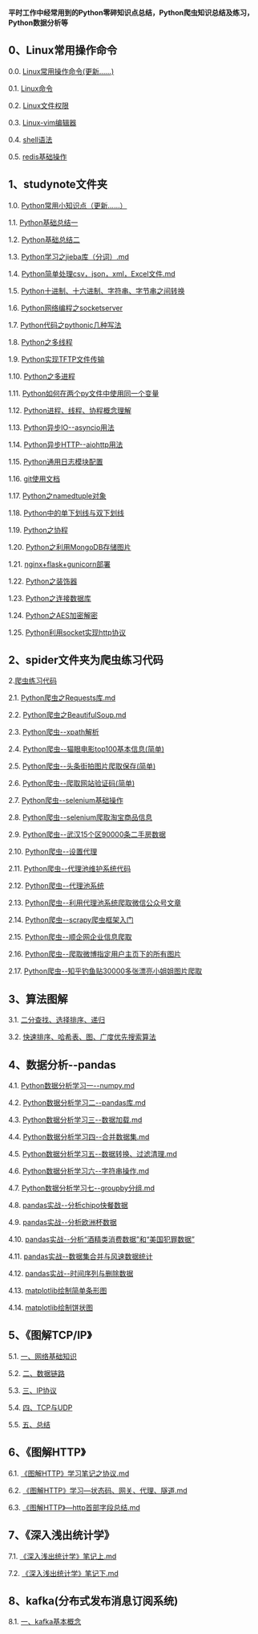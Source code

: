 **平时工作中经常用到的Python零碎知识点总结，Python爬虫知识总结及练习，Python数据分析等**
## 0、Linux常用操作命令
0.0. [Linux常用操作命令(更新……)](https://github.com/daacheng/PythonBasic/blob/master/studynotes/Linux%E5%B8%B8%E7%94%A8%E6%93%8D%E4%BD%9C%E5%91%BD%E4%BB%A4.md)

0.1. [Linux命令](https://github.com/daacheng/PythonBasic/blob/master/studynotes/Linux%E5%91%BD%E4%BB%A4.md)

0.2. [Linux文件权限](https://github.com/daacheng/PythonBasic/blob/master/studynotes/Linux%E6%96%87%E4%BB%B6%E6%9D%83%E9%99%90.md)

0.3. [Linux-vim编辑器](https://github.com/daacheng/PythonBasic/blob/master/studynotes/Linux-vim%E7%BC%96%E8%BE%91%E5%99%A8.md)

0.4. [shell语法](https://github.com/daacheng/PythonBasic/blob/master/studynotes/shell%E8%AF%AD%E6%B3%95.md)

0.5. [redis基础操作](https://github.com/daacheng/PythonBasic/blob/master/studynotes/Redis%E5%9F%BA%E7%A1%80%E6%93%8D%E4%BD%9C.md)
## 1、studynote文件夹

1.0. [Python常用小知识点（更新……）](https://github.com/daacheng/PythonBasic/blob/master/studynotes/Python%E5%B8%B8%E7%94%A8%E5%B0%8F%E7%9F%A5%E8%AF%86%E7%82%B9(%E6%9B%B4%E6%96%B0ing%E2%80%A6%E2%80%A6).md)

1.1. [Python基础总结一](https://github.com/daacheng/PythonBasic/blob/master/studynotes/Python%E5%9F%BA%E7%A1%80%E6%80%BB%E7%BB%93%E4%B8%80.md)

1.2. [Python基础总结二](https://github.com/daacheng/PythonBasic/blob/master/studynotes/Python%E5%9F%BA%E7%A1%80%E6%80%BB%E7%BB%93%E4%BA%8C.md)

1.3. [Python学习之jieba库（分词）.md](https://github.com/daacheng/PythonBasic/blob/master/studynotes/Python%E5%AD%A6%E4%B9%A0%E4%B9%8Bjieba%E5%BA%93%EF%BC%88%E5%88%86%E8%AF%8D%EF%BC%89.md)

1.4. [Python简单处理csv，json，xml，Excel文件.md](https://github.com/daacheng/PythonBasic/blob/master/studynotes/Python%E7%AE%80%E5%8D%95%E5%A4%84%E7%90%86csv%EF%BC%8Cjson%EF%BC%8Cxml%EF%BC%8CExcel%E6%96%87%E4%BB%B6.md)

1.5. [Python十进制、十六进制、字符串、字节串之间转换](https://github.com/daacheng/PythonBasic/blob/master/studynotes/Python%E5%8D%81%E8%BF%9B%E5%88%B6%E3%80%81%E5%8D%81%E5%85%AD%E8%BF%9B%E5%88%B6%E3%80%81%E5%AD%97%E8%8A%82%E4%B8%B2%E3%80%81%E5%AD%97%E7%AC%A6%E4%B8%B2%E8%BD%AC%E6%8D%A2.md)

1.6. [Python网络编程之socketserver](https://github.com/daacheng/PythonBasic/blob/master/studynotes/Python%E7%BD%91%E7%BB%9C%E7%BC%96%E7%A8%8B%E4%B9%8Bsocketserver.md)

1.7. [Python代码之pythonic几种写法](https://github.com/daacheng/PythonBasic/blob/master/studynotes/Python%E4%B9%8B%E4%BB%A3%E7%A0%81pythonic%E5%87%A0%E7%A7%8D%E5%86%99%E6%B3%95.md)

1.8. [Python之多线程](https://github.com/daacheng/PythonBasic/blob/master/studynotes/Python%E4%B9%8B%E5%A4%9A%E7%BA%BF%E7%A8%8B.md)

1.9. [Python实现TFTP文件传输](https://github.com/daacheng/PythonBasic/blob/master/studynotes/Python%E5%AE%9E%E7%8E%B0TFTP%E6%96%87%E4%BB%B6%E4%BC%A0%E8%BE%93.md)

1.10. [Python之多进程](https://github.com/daacheng/PythonBasic/blob/master/studynotes/Python%E4%B9%8B%E5%A4%9A%E8%BF%9B%E7%A8%8B.md)

1.11. [Python如何在两个py文件中使用同一个变量](https://github.com/daacheng/PythonBasic/blob/master/studynotes/Python%E5%A6%82%E4%BD%95%E5%9C%A8%E4%B8%A4%E4%B8%AApy%E6%96%87%E4%BB%B6%E4%B8%AD%E5%85%B1%E4%BA%AB%E5%90%8C%E4%B8%80%E4%B8%AA%E5%8F%98%E9%87%8F.md)

1.12. [Python进程、线程、协程概念理解](https://github.com/daacheng/PythonBasic/blob/master/studynotes/Python%E8%BF%9B%E7%A8%8B%E3%80%81%E7%BA%BF%E7%A8%8B%E3%80%81%E5%8D%8F%E7%A8%8B%E6%A6%82%E5%BF%B5.md)

1.13. [Python异步IO--asyncio用法](https://github.com/daacheng/PythonBasic/blob/master/studynotes/Python%E4%B9%8B%E5%BC%82%E6%AD%A5IO--asyncio%E7%94%A8%E6%B3%95.md)

1.14. [Python异步HTTP--aiohttp用法](https://github.com/daacheng/PythonBasic/blob/master/studynotes/Python%E4%B9%8B%E5%BC%82%E6%AD%A5http%E5%BA%93--aiohttp.md)

1.15. [Python通用日志模块配置](https://github.com/daacheng/PythonBasic/blob/master/studynotes/Python%E9%80%9A%E7%94%A8%E6%97%A5%E5%BF%97%E6%A8%A1%E5%9D%97%E9%85%8D%E7%BD%AE.md)

1.16. [git使用文档](https://github.com/daacheng/PythonBasic/blob/master/studynotes/git%E6%96%87%E6%A1%A3.md)

1.17. [Python之namedtuple对象](https://github.com/daacheng/PythonBasic/blob/master/studynotes/Python%E4%B9%8Bnamedtuple%E5%AF%B9%E8%B1%A1.md)

1.18. [Python中的单下划线与双下划线](https://github.com/daacheng/PythonBasic/blob/master/studynotes/Python%E4%B8%AD%E7%9A%84%E5%8D%95%E4%B8%8B%E5%88%92%E7%BA%BF%E4%B8%8E%E5%8F%8C%E4%B8%8B%E5%88%92%E7%BA%BF.md)

1.19. [Python之协程](https://github.com/daacheng/PythonBasic/blob/master/studynotes/Python%E4%B9%8B%E5%8D%8F%E7%A8%8B.md)

1.20. [Python之利用MongoDB存储图片](https://github.com/daacheng/PythonBasic/blob/master/studynotes/Python%E4%B9%8B%E5%88%A9%E7%94%A8MongoDB%E5%AD%98%E5%82%A8%E5%9B%BE%E7%89%87.md)

1.21. [nginx+flask+gunicorn部署](https://github.com/daacheng/PythonBasic/blob/master/studynotes/nginx%2Bflask%2Bgunicorn%E9%83%A8%E7%BD%B2.md)

1.22. [Python之装饰器](https://github.com/daacheng/PythonBasic/blob/master/studynotes/Python%E4%B9%8B%E8%A3%85%E9%A5%B0%E5%99%A8.md)

1.23. [Python之连接数据库](https://github.com/daacheng/PythonBasic/blob/master/studynotes/Python%E8%BF%9E%E6%8E%A5%E6%95%B0%E6%8D%AE%E5%BA%93%E6%93%8D%E4%BD%9C.md)

1.24. [Python之AES加密解密](https://github.com/daacheng/PythonBasic/blob/master/studynotes/Python%E4%B9%8BAES%E5%8A%A0%E5%AF%86%E8%A7%A3%E5%AF%86.md)

1.25. [Python利用socket实现http协议](https://github.com/daacheng/PythonBasic/blob/master/studynotes/Python%E5%88%A9%E7%94%A8socket%E5%AE%9E%E7%8E%B0%E7%AE%80%E5%8D%95http%20server.md)
## 2、spider文件夹为爬虫练习代码
2.[爬虫练习代码](https://github.com/daacheng/PythonBasic/tree/master/spider)

2.1. [Python爬虫之Requests库.md](https://github.com/daacheng/PythonBasic/blob/master/studynotes/Python%E7%88%AC%E8%99%AB%E4%B9%8BRequests%E5%BA%93.md)

2.2. [Python爬虫之BeautifulSoup.md](https://github.com/daacheng/PythonBasic/blob/master/studynotes/Python%E7%88%AC%E8%99%AB%E4%B9%8BBeautifulSoup.md)

2.3. [Python爬虫--xpath解析](https://github.com/daacheng/PythonBasic/blob/master/studynotes/Python%E7%88%AC%E8%99%AB--xpath%E8%A7%A3%E6%9E%90.md)

2.4. [Python爬虫--猫眼电影top100基本信息(简单)](https://github.com/daacheng/PythonBasic/blob/master/studynotes/Python%E7%88%AC%E8%99%AB--%E7%8C%AB%E7%9C%BC%E7%94%B5%E5%BD%B1top100%E5%9F%BA%E6%9C%AC%E4%BF%A1%E6%81%AF.md)

2.5. [Python爬虫--头条街拍图片爬取保存(简单)](https://github.com/daacheng/PythonBasic/blob/master/studynotes/Python%E7%88%AC%E8%99%AB--%E5%A4%B4%E6%9D%A1%E8%A1%97%E6%8B%8D%E5%9B%BE%E7%89%87%E7%88%AC%E5%8F%96.md)

2.6. [Python爬虫--爬取网站验证码(简单)](https://github.com/daacheng/PythonBasic/blob/master/studynotes/Python%E7%88%AC%E8%99%AB--%E7%88%AC%E5%8F%96%E7%BD%91%E7%AB%99%E9%AA%8C%E8%AF%81%E7%A0%81.md)

2.7. [Python爬虫--selenium基础操作](https://github.com/daacheng/PythonBasic/blob/master/studynotes/Python%E7%88%AC%E8%99%AB--selenium%E5%9F%BA%E7%A1%80%E6%93%8D%E4%BD%9C.md)

2.8. [Python爬虫--selenium爬取淘宝商品信息](https://github.com/daacheng/PythonBasic/blob/master/studynotes/Python%E7%88%AC%E8%99%AB--selenium%E7%88%AC%E5%8F%96%E6%B7%98%E5%AE%9D%E5%95%86%E5%93%81%E4%BF%A1%E6%81%AF.md)

2.9. [Python爬虫--武汉15个区90000条二手房数据](https://github.com/daacheng/PythonBasic/blob/master/studynotes/Python%E7%88%AC%E8%99%AB--%E6%AD%A6%E6%B1%8915%E4%B8%AA%E5%9C%B0%E5%8C%BA9%E4%B8%87%E6%9D%A1%E4%BA%8C%E6%89%8B%E6%88%BF%E6%95%B0%E6%8D%AE.md)

2.10. [Python爬虫--设置代理](https://github.com/daacheng/PythonBasic/blob/master/studynotes/Python%E7%88%AC%E8%99%AB--%E8%AE%BE%E7%BD%AE%E4%BB%A3%E7%90%86.md)

2.11. [Python爬虫--代理池维护系统代码](https://github.com/daacheng/PythonBasic/tree/master/agent_pool)

2.12. [Python爬虫--代理池系统](https://github.com/daacheng/PythonBasic/blob/master/studynotes/Python%E7%88%AC%E8%99%AB--%E4%BB%A3%E7%90%86%E6%B1%A0%E7%BB%B4%E6%8A%A4.md)

2.13. [Python爬虫--利用代理池系统爬取微信公众号文章](https://github.com/daacheng/PythonBasic/blob/master/studynotes/Python%E7%88%AC%E8%99%AB--%E5%88%A9%E7%94%A8%E4%BB%A3%E7%90%86%E6%B1%A0%E7%B3%BB%E7%BB%9F%E7%88%AC%E5%8F%96%E5%BE%AE%E4%BF%A1%E5%85%AC%E4%BC%97%E5%8F%B7%E6%96%87%E7%AB%A0.md)

2.14. [Python爬虫--scrapy爬虫框架入门](https://github.com/daacheng/PythonBasic/blob/master/studynotes/Python%E7%88%AC%E8%99%AB--scrapy%E7%88%AC%E8%99%AB%E6%A1%86%E6%9E%B6%E5%85%A5%E9%97%A8.md)

2.15. [Python爬虫--顺企网企业信息爬取](https://github.com/daacheng/PythonBasic/blob/master/studynotes/Python%E7%88%AC%E8%99%AB--%E9%A1%BA%E4%BC%81%E7%BD%91%E4%BC%81%E4%B8%9A%E4%BF%A1%E6%81%AF%E7%88%AC%E5%8F%96.md)

2.16. [Python爬虫--爬取微博指定用户主页下的所有图片](https://github.com/daacheng/PythonBasic/blob/master/studynotes/Python%E7%88%AC%E8%99%AB--%E7%88%AC%E5%8F%96%E5%BE%AE%E5%8D%9A%E6%8C%87%E5%AE%9A%E7%94%A8%E6%88%B7%E4%B8%BB%E9%A1%B5%E4%B8%8B%E7%9A%84%E6%89%80%E6%9C%89%E5%9B%BE%E7%89%87.md)

2.17. [Python爬虫--知乎钓鱼贴30000多张漂亮小姐姐图片爬取](https://github.com/daacheng/PythonBasic/blob/master/studynotes/Python%E7%88%AC%E8%99%AB--%E7%9F%A5%E4%B9%8E%E9%92%93%E9%B1%BC%E8%B4%B43%E4%B8%87%E5%A4%9A%E5%BC%A0%E6%BC%82%E4%BA%AE%E5%B0%8F%E5%A7%90%E5%A7%90%E7%85%A7%E7%89%87.md)
## 3、算法图解
3.1. [二分查找、选择排序、递归](https://github.com/daacheng/PythonBasic/blob/master/studynotes/%E4%BA%8C%E5%88%86%E6%9F%A5%E6%89%BE%E3%80%81%E9%80%89%E6%8B%A9%E6%8E%92%E5%BA%8F%E3%80%81%E9%80%92%E5%BD%92.md)

3.2. [快速排序、哈希表、图、广度优先搜索算法](https://github.com/daacheng/PythonBasic/blob/master/studynotes/%E5%BF%AB%E9%80%9F%E6%8E%92%E5%BA%8F%E3%80%81%E5%93%88%E5%B8%8C%E8%A1%A8%E3%80%81%E5%9B%BE%E3%80%81%E5%B9%BF%E5%BA%A6%E4%BC%98%E5%85%88%E6%90%9C%E7%B4%A2%E7%AE%97%E6%B3%95.md)

## 4、数据分析--pandas
4.1. [Python数据分析学习一--numpy.md](https://github.com/daacheng/PythonBasic/blob/master/studynotes/Python%E6%95%B0%E6%8D%AE%E5%88%86%E6%9E%90%E5%AD%A6%E4%B9%A0%E4%B8%80--numpy.md)

4.2. [Python数据分析学习二--pandas库.md](https://github.com/daacheng/PythonBasic/blob/master/studynotes/Python%E6%95%B0%E6%8D%AE%E5%88%86%E6%9E%90%E5%AD%A6%E4%B9%A0%E4%BA%8C--pandas%E5%BA%93.md)

4.3. [Python数据分析学习三--数据加载.md](https://github.com/daacheng/PythonBasic/blob/master/studynotes/Python%E6%95%B0%E6%8D%AE%E5%88%86%E6%9E%90%E5%AD%A6%E4%B9%A0%E4%B8%89--%E6%95%B0%E6%8D%AE%E5%8A%A0%E8%BD%BD.md)

4.4. [Python数据分析学习四--合并数据集.md](https://github.com/daacheng/PythonBasic/blob/master/studynotes/Python%E6%95%B0%E6%8D%AE%E5%88%86%E6%9E%90%E5%AD%A6%E4%B9%A0%E5%9B%9B--%E5%90%88%E5%B9%B6%E6%95%B0%E6%8D%AE%E9%9B%86.md)

4.5. [Python数据分析学习五--数据转换、过滤清理.md](https://github.com/daacheng/PythonBasic/blob/master/studynotes/Python%E6%95%B0%E6%8D%AE%E5%88%86%E6%9E%90%E5%AD%A6%E4%B9%A0%E4%BA%94--%E6%95%B0%E6%8D%AE%E8%BD%AC%E6%8D%A2%E3%80%81%E8%BF%87%E6%BB%A4%E6%B8%85%E7%90%86.md)

4.6. [Python数据分析学习六--字符串操作.md](https://github.com/daacheng/PythonBasic/blob/master/studynotes/Python%E6%95%B0%E6%8D%AE%E5%88%86%E6%9E%90%E5%AD%A6%E4%B9%A0%E5%85%AD--%E5%AD%97%E7%AC%A6%E4%B8%B2%E6%93%8D%E4%BD%9C.md)

4.7. [Python数据分析学习七--groupby分组.md](https://github.com/daacheng/PythonBasic/blob/master/studynotes/Python%E6%95%B0%E6%8D%AE%E5%88%86%E6%9E%90%E5%AD%A6%E4%B9%A0%E4%B8%83--groupby%E5%88%86%E7%BB%84.md)

4.8. [pandas实战--分析chipo快餐数据](https://github.com/daacheng/PythonBasic/blob/master/studynotes/pandas%E5%88%86%E6%9E%90Chipotle%E5%BF%AB%E9%A4%90%E6%95%B0%E6%8D%AE.md)

4.9. [pandas实战--分析欧洲杯数据](https://github.com/daacheng/PythonBasic/blob/master/studynotes/pandas%E5%88%86%E6%9E%90%E4%B9%8B%E6%AC%A7%E6%B4%B2%E6%9D%AF%E6%95%B0%E6%8D%AE.md)

4.10. [pandas实战--分析“酒精类消费数据”和“美国犯罪数据”](https://github.com/daacheng/PythonBasic/blob/master/studynotes/pandas%E5%88%86%E6%9E%90%E9%85%92%E7%B1%BB%E6%B6%88%E8%B4%B9%E6%95%B0%E6%8D%AE%E4%B8%8E%E7%BE%8E%E5%9B%BD%E7%8A%AF%E7%BD%AA%E6%95%B0%E6%8D%AE.md)

4.11. [pandas实战--数据集合并与风速数据统计](https://github.com/daacheng/PythonBasic/blob/master/studynotes/pandas--%E6%95%B0%E6%8D%AE%E9%9B%86%E5%90%88%E5%B9%B6%E4%B8%8E%E9%A3%8E%E9%80%9F%E6%95%B0%E6%8D%AE%E7%BB%9F%E8%AE%A1.md)

4.12. [pandas实战--时间序列与删除数据](https://github.com/daacheng/PythonBasic/blob/master/studynotes/pandas--%E6%97%B6%E9%97%B4%E5%BA%8F%E5%88%97%E5%92%8C%E6%95%B0%E6%8D%AE%E5%88%A0%E9%99%A4.md)

4.13. [matplotlib绘制简单条形图](https://github.com/daacheng/PythonBasic/blob/master/studynotes/matplotlib%E7%BB%98%E5%88%B6%E7%AE%80%E5%8D%95%E7%9A%84%E6%9D%A1%E5%BD%A2%E5%9B%BE.md)

4.14. [matplotlib绘制饼状图](https://github.com/daacheng/PythonBasic/blob/master/studynotes/matplotlib%E7%BB%98%E5%88%B6%E9%A5%BC%E7%8A%B6%E5%9B%BE.md)

## 5、《图解TCP/IP》
5.1. [一、网络基础知识](https://github.com/daacheng/PythonBasic/blob/master/studynotes/%E4%B8%80%E3%80%81%E7%BD%91%E7%BB%9C%E5%9F%BA%E7%A1%80%E7%9F%A5%E8%AF%86.md)

5.2. [二、数据链路](https://github.com/daacheng/PythonBasic/blob/master/studynotes/%E4%BA%8C%E3%80%81%E6%95%B0%E6%8D%AE%E9%93%BE%E8%B7%AF.md)

5.3. [三、IP协议](https://github.com/daacheng/PythonBasic/blob/master/studynotes/%E4%B8%89%E3%80%81IP%E5%8D%8F%E8%AE%AE.md)

5.4. [四、TCP与UDP](https://github.com/daacheng/PythonBasic/blob/master/studynotes/%E5%9B%9B%E3%80%81TCP%E4%B8%8EUDP.md)

5.5. [五、总结](https://github.com/daacheng/PythonBasic/blob/master/studynotes/%E3%80%8A%E5%9B%BE%E8%A7%A3HTTP%E3%80%8B%E5%AD%A6%E4%B9%A0%E7%AC%94%E8%AE%B0%E4%B9%8B%E5%8D%8F%E8%AE%AE.md)
## 6、《图解HTTP》
6.1. [《图解HTTP》学习笔记之协议.md](https://github.com/daacheng/PythonBasic/blob/master/studynotes/%E3%80%8A%E5%9B%BE%E8%A7%A3HTTP%E3%80%8B%E5%AD%A6%E4%B9%A0%E7%AC%94%E8%AE%B0%E4%B9%8B%E5%8D%8F%E8%AE%AE.md)

6.2. [《图解HTTP》学习—状态码、网关、代理、隧道.md](https://github.com/daacheng/PythonBasic/blob/master/studynotes/%E3%80%8A%E5%9B%BE%E8%A7%A3HTTP%E3%80%8B%E5%AD%A6%E4%B9%A0%E2%80%94%E7%8A%B6%E6%80%81%E7%A0%81%E3%80%81%E7%BD%91%E5%85%B3%E3%80%81%E4%BB%A3%E7%90%86%E3%80%81%E9%9A%A7%E9%81%93.md)

6.3. [《图解HTTP》—http首部字段总结.md](https://github.com/daacheng/PythonBasic/blob/master/studynotes/%E3%80%8A%E5%9B%BE%E8%A7%A3HTTP%E3%80%8B%E2%80%94http%E9%A6%96%E9%83%A8%E5%AD%97%E6%AE%B5%E6%80%BB%E7%BB%93.md)
## 7、《深入浅出统计学》
7.1. [《深入浅出统计学》笔记上.md](https://github.com/daacheng/PythonBasic/blob/master/studynotes/%E3%80%8A%E6%B7%B1%E5%85%A5%E6%B5%85%E5%87%BA%E7%BB%9F%E8%AE%A1%E5%AD%A6%E3%80%8B%E7%AC%94%E8%AE%B0%E4%B8%8A.md)

7.2. [《深入浅出统计学》笔记下.md](https://github.com/daacheng/PythonBasic/blob/master/studynotes/%E3%80%8A%E6%B7%B1%E5%85%A5%E6%B5%85%E5%87%BA%E7%BB%9F%E8%AE%A1%E5%AD%A6%E3%80%8B%E7%AC%94%E8%AE%B0%E4%B8%8B.md)
## 8、kafka(分布式发布消息订阅系统)
8.1. [一、kafka基本概念](https://github.com/daacheng/PythonBasic/blob/master/studynotes/%E4%B8%80%E3%80%81kafka%E6%98%AF%E4%BB%80%E4%B9%88.md)
